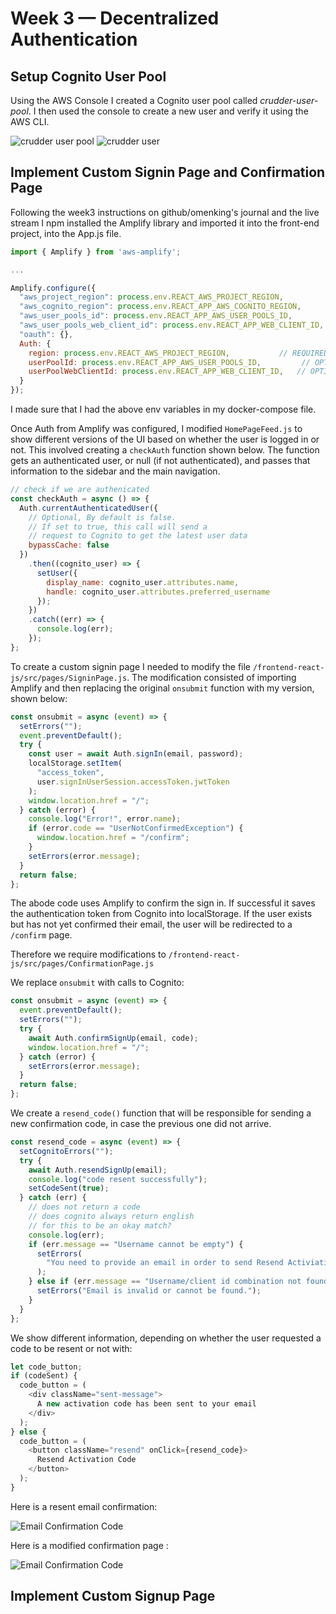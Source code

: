 # Week 3 — Decentralized Authentication

## Setup Cognito User Pool

Using the AWS Console I created a Cognito user pool called _crudder-user-pool_.
I then used the console to create a new user and verify it using the AWS CLI.

![crudder user pool](/assets/crudder-user-pool.png)
![crudder user](/assets/crudder-user.png)

## Implement Custom Signin Page and Confirmation Page

Following the week3 instructions on github/omenking's journal and the live stream I npm installed
the Amplify library and imported it into the front-end project, into the App.js file.

```js
import { Amplify } from 'aws-amplify';

...

Amplify.configure({
  "aws_project_region": process.env.REACT_AWS_PROJECT_REGION,
  "aws_cognito_region": process.env.REACT_APP_AWS_COGNITO_REGION,
  "aws_user_pools_id": process.env.REACT_APP_AWS_USER_POOLS_ID,
  "aws_user_pools_web_client_id": process.env.REACT_APP_WEB_CLIENT_ID,
  "oauth": {},
  Auth: {
    region: process.env.REACT_AWS_PROJECT_REGION,           // REQUIRED - Amazon Cognito Region
    userPoolId: process.env.REACT_APP_AWS_USER_POOLS_ID,         // OPTIONAL - Amazon Cognito User Pool ID
    userPoolWebClientId: process.env.REACT_APP_WEB_CLIENT_ID,   // OPTIONAL - Amazon Cognito Web Client ID (26-char alphanumeric string)
  }
});
```

I made sure that I had the above env variables in my docker-compose file.

Once Auth from Amplify was configured, I modified `HomePageFeed.js` to show different versions of the UI based
on whether the user is logged in or not. This involved creating a `checkAuth` function shown below. The function gets an
authenticated user, or null (if not authenticated), and passes that information to the sidebar and the main navigation.

```js
// check if we are authenicated
const checkAuth = async () => {
  Auth.currentAuthenticatedUser({
    // Optional, By default is false.
    // If set to true, this call will send a
    // request to Cognito to get the latest user data
    bypassCache: false
  })
    .then((cognito_user) => {
      setUser({
        display_name: cognito_user.attributes.name,
        handle: cognito_user.attributes.preferred_username
      });
    })
    .catch((err) => {
      console.log(err);
    });
};
```

To create a custom signin page I needed to modify the file `/frontend-react-js/src/pages/SigninPage.js`.
The modification consisted of importing Amplify and then replacing the original `onsubmit` function
with my version, shown below:

```js
const onsubmit = async (event) => {
  setErrors("");
  event.preventDefault();
  try {
    const user = await Auth.signIn(email, password);
    localStorage.setItem(
      "access_token",
      user.signInUserSession.accessToken.jwtToken
    );
    window.location.href = "/";
  } catch (error) {
    console.log("Error!", error.name);
    if (error.code == "UserNotConfirmedException") {
      window.location.href = "/confirm";
    }
    setErrors(error.message);
  }
  return false;
};
```

The abode code uses Amplify to confirm the sign in. If successful it saves the authentication token from Cognito
into localStorage. If the user exists but has not yet confirmed their email, the user will be redirected to
a `/confirm` page.

Therefore we require modifications to `/frontend-react-js/src/pages/ConfirmationPage.js`

We replace `onsubmit` with calls to Cognito:

```js
const onsubmit = async (event) => {
  event.preventDefault();
  setErrors("");
  try {
    await Auth.confirmSignUp(email, code);
    window.location.href = "/";
  } catch (error) {
    setErrors(error.message);
  }
  return false;
};
```

We create a `resend_code()` function that will be responsible for sending a new confirmation code, in case
the previous one did not arrive.

```js
const resend_code = async (event) => {
  setCognitoErrors("");
  try {
    await Auth.resendSignUp(email);
    console.log("code resent successfully");
    setCodeSent(true);
  } catch (err) {
    // does not return a code
    // does cognito always return english
    // for this to be an okay match?
    console.log(err);
    if (err.message == "Username cannot be empty") {
      setErrors(
        "You need to provide an email in order to send Resend Activiation Code"
      );
    } else if (err.message == "Username/client id combination not found.") {
      setErrors("Email is invalid or cannot be found.");
    }
  }
};
```

We show different information, depending on whether the user requested a code to be resent or not with:

```js
let code_button;
if (codeSent) {
  code_button = (
    <div className="sent-message">
      A new activation code has been sent to your email
    </div>
  );
} else {
  code_button = (
    <button className="resend" onClick={resend_code}>
      Resend Activation Code
    </button>
  );
}
```

Here is a resent email confirmation:

![Email Confirmation Code](/assets/email-confirmation.png)

Here is a modified confirmation page :

![Email Confirmation Code](/assets/email-confirmation2.png)

## Implement Custom Signup Page
